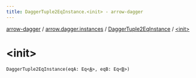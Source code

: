 ```yaml
---
title: DaggerTuple2EqInstance.<init> - arrow-dagger
---
```


[arrow-dagger](../../index.html) / [arrow.dagger.instances](../index.html) / [DaggerTuple2EqInstance](index.html) / [&lt;init&gt;](./-init-.html)

# &lt;init&gt;

`DaggerTuple2EqInstance(eqA: Eq<`[`A`](index.html#A)`>, eqB: Eq<`[`B`](index.html#B)`>)`
